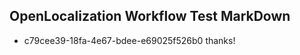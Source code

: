 ## OpenLocalization Workflow Test MarkDown

* c79cee39-18fa-4e67-bdee-e69025f526b0 
thanks!



<!--HONumber=Jan16_HO4-->
